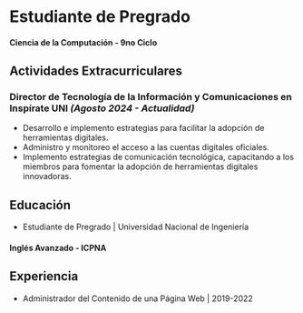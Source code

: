 # Estudiante de Pregrado

#### Ciencia de la Computación - 9no Ciclo

## Actividades Extracurriculares
### Director de Tecnología de la Información y Comunicaciones en Inspírate UNI *(Agosto 2024 - Actualidad)*
- Desarrollo e implemento estrategias para facilitar la adopción de herramientas digitales.
- Administro y monitoreo el acceso a las cuentas digitales oficiales.
- Implemento estrategias de comunicación tecnológica, capacitando a los miembros para fomentar la adopción de herramientas digitales innovadoras.

## Educación
- Estudiante de Pregrado | Universidad Nacional de Ingeniería

#### Inglés Avanzado - ICPNA

## Experiencia
- Administrador del Contenido de una Página Web | 2019-2022